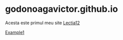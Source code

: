 # godonoagavictor.github.io
Acesta este primul meu site
[Lectia12](https://godonoagavictor.github.io/example/ "Primul meu site publicat")

[Example1](https://godonoagavictor.github.io/www/ "Primul meu site cu bootstrap")
